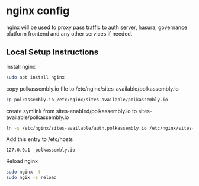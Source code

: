# nginx config

nginx will be used to proxy pass traffic to auth server, hasura, governance platform frontend and any other services if needed.

## Local Setup Instructions

Install nginx
```bash
sudo apt install nginx
```

copy polkassembly.io file to /etc/nginx/sites-available/polkassembly.io

```bash
cp polkassembly.io /etc/nginx/sites-available/polkassembly.io
```

create symlink from sites-enabled/polkassembly.io to sites-available/polkassembly.io

```bash
ln -s /etc/nginx/sites-available/auth.polkassembly.io /etc/nginx/sites-enabled/
```

Add this entry to /etc/hosts

```
127.0.0.1  polkassembly.io
```

Reload nginx

```bash
sudo nginx -t
sudo ngix -s reload
```

